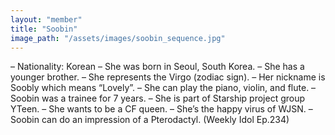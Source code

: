 ```yaml
---
layout: "member"
title: "Soobin"
image_path: "/assets/images/soobin_sequence.jpg"
---
```


– Nationality: Korean
– She was born in Seoul, South Korea.
– She has a younger brother.
– She represents the Virgo (zodiac sign).
– Her nickname is Soobly which means “Lovely”.
– She can play the piano, violin, and flute.
– Soobin was a trainee for 7 years.
– She is part of Starship project group YTeen.
– She wants to be a CF queen.
– She’s the happy virus of WJSN.
– Soobin can do an impression of a Pterodactyl. (Weekly Idol Ep.234)